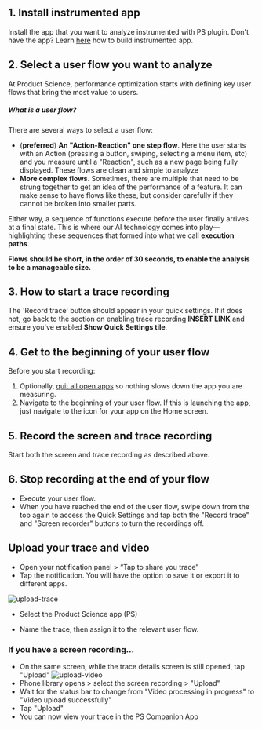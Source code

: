 ## 1. Install instrumented app

Install the app that you want to analyze instrumented with PS plugin. Don't have the app? Learn [here](https://docs.productscience.app/android/gradle/) how to build instrumented app.

## 2. Select a user flow you want to analyze

At Product Science, performance optimization starts with defining key user flows that bring the most value to users.

##### What is a user flow?

There are several ways to select a user flow:

- (**preferred**) __An "Action-Reaction" one step flow__. Here the user starts with an Action (pressing a button, swiping, selecting a menu item, etc) and you measure until a "Reaction", such as a new page being fully displayed. These flows are clean and simple to analyze
- __More complex flows__. Sometimes, there are multiple that need to be strung together to get an idea of the performance of a feature. It can make sense to have flows like these, but consider carefully if they cannot be broken into smaller parts.

Either way, a sequence of functions execute before the user finally arrives at a final state. This is where our AI technology comes into play—highlighting these sequences that formed into what we call __execution paths__.

**Flows should be short, in the order of 30 seconds, to enable the analysis to be a manageable size.**

## 3. How to start a trace recording
The 'Record trace' button should appear in your quick settings. If it does not, go back to the section on enabling trace recording **INSERT LINK** and ensure you've enabled __Show Quick Settings tile__.

## 4. Get to the beginning of your user flow
Before you start recording:
1. Optionally, [quit all open apps](https://support.google.com/android/answer/9079646?hl=en-IN#zippy=%2Cclose-apps) so nothing slows down the app you are measuring.
2. Navigate to the beginning of your user flow. If this is launching the app, just navigate to the icon for your app on the Home screen.

## 5. Record the screen and trace recording
Start both the screen and trace recording as described above.

## 6. Stop recording at the end of your flow
- Execute your user flow.
- When you have reached the end of the user flow, swipe down from the top again to access the Quick Settings and tap both the "Record trace" and "Screen recorder" buttons to turn the recordings off.

## Upload your trace and video

- Open your notification panel &gt; “Tap to share you trace”
- Tap the notification. You will have the option to save it or export it to different apps.

![upload-trace](//images.ctfassets.net/tab8wfn9nvlu/6Ax8quUV01SWijAhbaE7mp/611cb00ff510667efb9050f26832bb82/upload-trace.png)

- Select the Product Science app (PS)

- Name the trace, then assign it to the relevant user flow.

### If you have a screen recording…

- On the same screen, while the trace details screen is still opened, tap "Upload"
![upload-video](//images.ctfassets.net/tab8wfn9nvlu/7Ct8YPq7xdoqN7I4WAfo93/c9a4fe817c49c36c041d41a184aaa5a6/upload-video.png)
- Phone library opens &gt; select the screen recording &gt; "Upload"
- Wait for the status bar to change from "Video processing in progress" to "Video upload successfully"
- Tap "Upload"
- You can now view your trace in the PS Companion App
